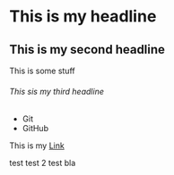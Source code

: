 # This is my headline
## This is my second headline

This is some stuff

###### This sis my third headline

- Git
- GitHub    

This is my [Link](https://www.neuefische.de)

test
test 2
test bla